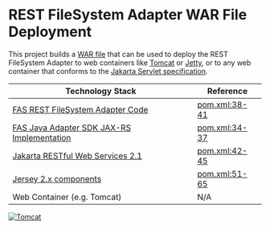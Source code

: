 # REST FileSystem Adapter WAR File Deployment

This project builds a [WAR file](https://eclipse-ee4j.github.io/jakartaee-tutorial/#packaging-web-archives) that can be used to deploy the REST FileSystem Adapter to web containers like [Tomcat](https://tomcat.apache.org/) or [Jetty](https://www.eclipse.org/jetty/), or to any web container that conforms to the [Jakarta Servlet specification](https://jakarta.ee/specifications/servlet/).

| Technology Stack | Reference |
| ---------------- | --------- |
| [FAS REST FileSystem Adapter Code](https://github.com/FileAnalysisSuite/restadapter-filesystem/blob/65ee6540fc1d1c64ce4b27e294518aea7a20f547/restadapter-filesystem-core/src/main/java/io/github/fileanalysissuite/restadapters/filesystem/core/FileSystemAdapter.java#L44) | [pom.xml:38-41](https://github.com/FileAnalysisSuite/restadapter-filesystem/blob/65ee6540fc1d1c64ce4b27e294518aea7a20f547/restadapter-filesystem-war/pom.xml#L38-L41) |
| [FAS Java Adapter SDK JAX-RS Implementation](https://github.com/FileAnalysisSuite/adaptersdk-impl-jaxrs) | [pom.xml:34-37](https://github.com/FileAnalysisSuite/restadapter-filesystem/blob/65ee6540fc1d1c64ce4b27e294518aea7a20f547/restadapter-filesystem-war/pom.xml#L34-L37) |
| [Jakarta RESTful Web Services 2.1](https://jakarta.ee/specifications/restful-ws/2.1/) | [pom.xml:42-45](https://github.com/FileAnalysisSuite/restadapter-filesystem/blob/65ee6540fc1d1c64ce4b27e294518aea7a20f547/restadapter-filesystem-war/pom.xml#L42-L45) |
| [Jersey 2.x components](https://eclipse-ee4j.github.io/jersey.github.io/documentation/latest/index.html) | [pom.xml:51-65](https://github.com/FileAnalysisSuite/restadapter-filesystem/blob/65ee6540fc1d1c64ce4b27e294518aea7a20f547/restadapter-filesystem-war/pom.xml#L51-L65) |
| Web Container (e.g. Tomcat) | N/A |

[![Tomcat](https://tomcat.apache.org/res/images/tomcat.png)](https://tomcat.apache.org/)
